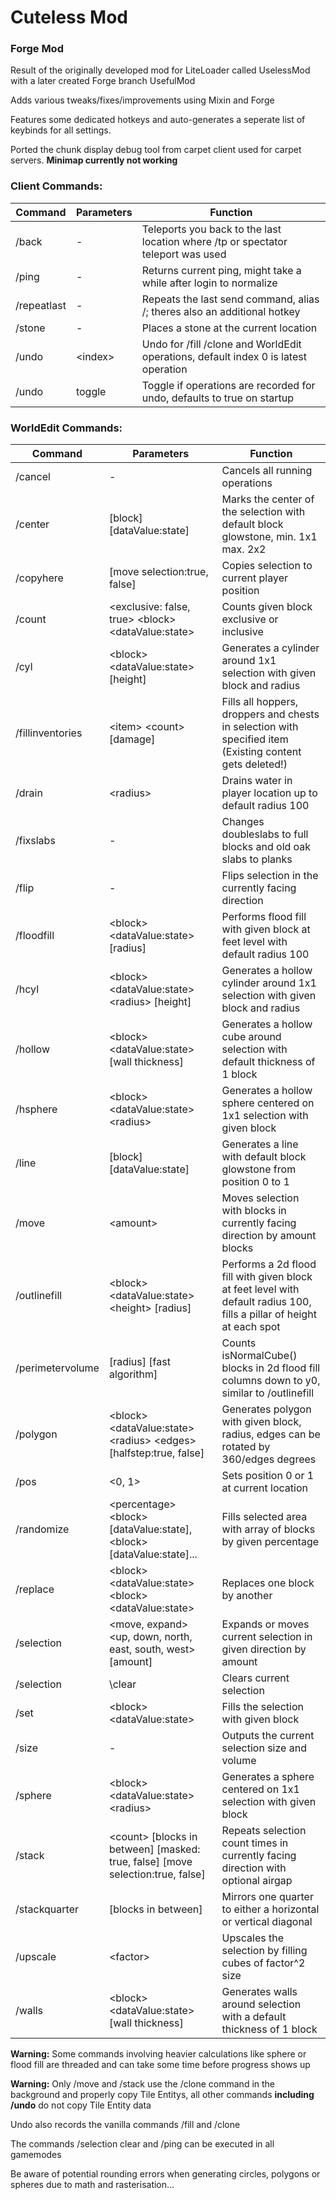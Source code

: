 # Cuteless Mod

### Forge Mod


Result of the originally developed mod for LiteLoader called UselessMod with a later created Forge branch UsefulMod

Adds various tweaks/fixes/improvements using Mixin and Forge

Features some dedicated hotkeys and auto-generates a seperate list of keybinds for all settings.

Ported the chunk display debug tool from carpet client used for carpet servers. **Minimap currently not working**

### Client Commands:
|Command|Parameters|Function|
| ------------ | ------------ | ------------ |
|/back|-|Teleports you back to the last location where /tp or spectator teleport was used|
|/ping|-|Returns current ping, might take a while after login to normalize|
|/repeatlast|-|Repeats the last send command, alias /; theres also an additional hotkey|
|/stone|-|Places a stone at the current location|
|/undo|\<index>|Undo for /fill /clone and WorldEdit operations, default index 0 is latest operation|
|/undo|toggle|Toggle if operations are recorded for undo, defaults to true on startup|


### WorldEdit Commands:

|Command|Parameters|Function|
| ------------ | ------------ | ------------ |
|/cancel|-|Cancels all running operations|
|/center|\[block] \[dataValue:state]|Marks the center of the selection with default block glowstone, min. 1x1 max. 2x2|
|/copyhere|\[move selection:true, false]|Copies selection to current player position|
/count|\<exclusive: false, true> \<block> \<dataValue:state>|Counts given block exclusive or inclusive|
|/cyl|\<block> \<dataValue:state> <radius> \[height]|Generates a cylinder around 1x1 selection with given block and radius|
|/fillinventories|\<item> \<count> \[damage]|Fills all hoppers, droppers and chests in selection with specified item (Existing content gets deleted!)|
|/drain|\<radius>|Drains water in player location up to default radius 100|
|/fixslabs|-|Changes doubleslabs to full blocks and old oak slabs to planks|
|/flip|-|Flips selection in the currently facing direction|
|/floodfill|\<block> \<dataValue:state> \[radius]|Performs flood fill with given block at feet level with default radius 100|
|/hcyl|\<block> \<dataValue:state> \<radius> \[height]|Generates a hollow cylinder around 1x1 selection with given block and radius|
|/hollow|\<block> \<dataValue:state> \[wall thickness]|Generates a hollow cube around selection with default thickness of 1 block|
|/hsphere|\<block> \<dataValue:state> \<radius>|Generates a hollow sphere centered on 1x1 selection with given block|
|/line|\[block] \[dataValue:state]|Generates a line with default block glowstone from position 0 to 1|
|/move|\<amount>|Moves selection with blocks in currently facing direction by amount blocks|
|/outlinefill|\<block> \<dataValue:state> \<height> \[radius]|Performs a 2d flood fill with given block at feet level with default radius 100, fills a pillar of height at each spot|
|/perimetervolume|\[radius] \[fast algorithm]| Counts isNormalCube() blocks in 2d flood fill columns down to y0, similar to /outlinefill|
|/polygon|\<block> \<dataValue:state> \<radius> \<edges> \[halfstep:true, false]|Generates polygon with given block, radius, edges can be rotated by 360/edges degrees|
|/pos|\<0, 1>|Sets position 0 or 1 at current location|
|/randomize|\<percentage> \<block> \[dataValue:state],\<block> \[dataValue:state]...|Fills selected area with array of blocks by given percentage|
|/replace|\<block> \<dataValue:state> \<block> \<dataValue:state>|Replaces one block by another|
|/selection|\<move, expand> \<up, down, north, east, south, west> \[amount]|Expands or moves current selection in given direction by amount|
|/selection|\clear|Clears current selection|
|/set|\<block> \<dataValue:state>|Fills the selection with given block|
|/size|-|Outputs the current selection size and volume|
|/sphere|\<block> \<dataValue:state> \<radius>|Generates a sphere centered on 1x1 selection with given block|
|/stack|\<count> \[blocks in between] \[masked: true, false] \[move selection:true, false]|Repeats selection count times in currently facing direction with optional airgap|
|/stackquarter|\[blocks in between]|Mirrors one quarter to either a horizontal or vertical diagonal|
|/upscale|\<factor>|Upscales the selection by filling cubes of factor^2 size|
|/walls|\<block> \<dataValue:state> \[wall thickness]|Generates walls around selection with a default thickness of 1 block|

**Warning:** Some commands involving heavier calculations like sphere or flood fill are threaded and can take some time before progress shows up

**Warning:** Only /move and /stack use the /clone command in the background and properly copy Tile Entitys, all other commands **including /undo** do not copy Tile Entity data

Undo also records the vanilla commands /fill and /clone

The commands /selection clear and /ping can be executed in all gamemodes

Be aware of potential rounding errors when generating circles, polygons or spheres due to math and rasterisation...

